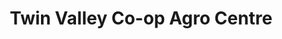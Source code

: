 ---
title: "Twin Valley Co-op Agro Centre"
url: /elkhorn/twin-valley-co-op-agro-centre/
shop: convenience
---